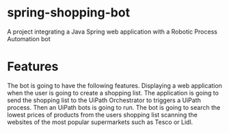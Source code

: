 # spring-shopping-bot
A project integrating a Java Spring web application with a Robotic Process Automation bot

# Features

The bot is going to have the following features. Displaying a web application when the user is going to create a shopping list. The application is going to send the shopping list to the UiPath Orchestrator to triggers a UiPath process. Then an UiPath bots is going to run. The bot is going to search the lowest prices of products from the users shopping list scanning the websites of the most popular supermarkets such as Tesco or Lidl.
